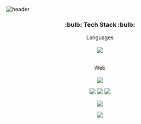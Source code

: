 ![header](https://capsule-render.vercel.app/api?type=shark&color=auto&height=300&section=header&text=Seoyoung's%20GitHub&fontSize=70&animation=scaleIn)
 
 <h3 align="center">:bulb: Tech Stack :bulb:</h3>
 
 <div align="center">
 Languages<br><br>
 <img src="https://img.shields.io/badge/Java-007396?style=flat-square&logo=Java&logoColor=white"/><br><br>
 
 Web<br><br>
<img src="https://img.shields.io/badge/HTML5-E34F26?style=flat-square&logo=HTML5&logoColor=white"/>
 
<img src="https://img.shields.io/badge/JavaScript-F7DF1E?style=flat-square&logo=JavaScript&logoColor=white"/>
 
<img src="https://img.shields.io/badge/CSS3-1572B6?style=flat-square&logo=CSS3&logoColor=white"/>
 
<img src="https://img.shields.io/badge/MySQL-4479A1?style=flat-square&logo=MySQL&logoColor=white"/>
 
<img src="https://img.shields.io/badge/jQuery-0769AD?style=flat-square&logo=jQuery&logoColor=white"/><br>
 
<img src="https://img.shields.io/badge/Spring%20Boot-6DB33F?style=flat-square&logo=Spring%20Boot&logoColor=white"/>
</div>
